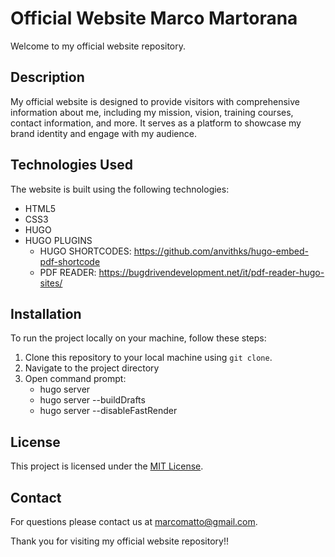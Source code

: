# Official Website Marco Martorana

Welcome to my official website repository.

## Description

My official website is designed to provide visitors with comprehensive information about me, including my mission, vision, training courses, contact information, and more. 
It serves as a platform to showcase my brand identity and engage with my audience.


## Technologies Used

The website is built using the following technologies:

- HTML5
- CSS3
- HUGO
- HUGO PLUGINS
    - HUGO SHORTCODES: https://github.com/anvithks/hugo-embed-pdf-shortcode
    - PDF READER: https://bugdrivendevelopment.net/it/pdf-reader-hugo-sites/

## Installation

To run the project locally on your machine, follow these steps:

1. Clone this repository to your local machine using `git clone`.
2. Navigate to the project directory
3. Open command prompt:
   - hugo server
   - hugo server --buildDrafts
   - hugo server --disableFastRender


## License

This project is licensed under the [MIT License](LICENSE).

## Contact

For questions please contact us at [marcomatto@gmail.com](mailto:marcomatto@gmail).

Thank you for visiting my official website repository!!






